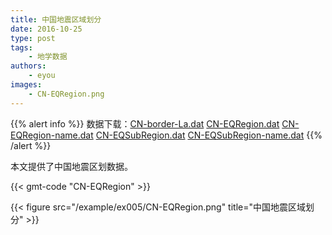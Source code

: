 ```yaml
---
title: 中国地震区域划分
date: 2016-10-25
type: post
tags:
    - 地学数据
authors:
    - eyou
images:
    - CN-EQRegion.png
---
```


{{% alert info %}}
数据下载：[CN-border-La.dat](/data/CN-border-La.dat) [CN-EQRegion.dat](/data/CN-EQRegion.dat)
[CN-EQRegion-name.dat](/data/CN-EQRegion-name.dat)
[CN-EQSubRegion.dat](/data/CN-EQSubRegion.dat)
[CN-EQSubRegion-name.dat](/data/CN-EQSubRegion-name.dat)
{{% /alert %}}

本文提供了中国地震区划数据。

{{< gmt-code "CN-EQRegion" >}}

{{< figure src="/example/ex005/CN-EQRegion.png" title="中国地震区域划分" >}}

